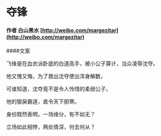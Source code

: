 # 夺锋

#### 作者 白山黑水 [http://weibo.com/margezitar](http://weibo.com/margezitar)
####文案

飞锋是在血衣派卧底的白道高手，被小公子算计，当众凌辱沈夺。

他又愧又悔，为了救出沈夺使出浑身解数，

可谁知道，沈夺竟不是令人怜惜的柔弱公子，

他的狠戾霸道，直令天下胆寒。

身份既然表明，一场缘分，有不如无？

立场如此相悖，两处情深，何去何从？

